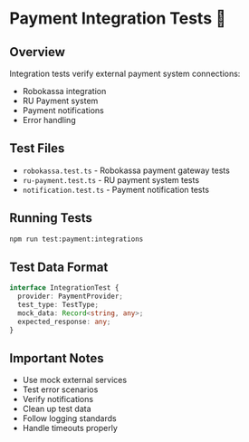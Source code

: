 # Payment Integration Tests 🔌

## Overview
Integration tests verify external payment system connections:
- Robokassa integration
- RU Payment system
- Payment notifications
- Error handling

## Test Files
- `robokassa.test.ts` - Robokassa payment gateway tests
- `ru-payment.test.ts` - RU payment system tests
- `notification.test.ts` - Payment notification tests

## Running Tests
```bash
npm run test:payment:integrations
```

## Test Data Format
```typescript
interface IntegrationTest {
  provider: PaymentProvider;
  test_type: TestType;
  mock_data: Record<string, any>;
  expected_response: any;
}
```

## Important Notes
- Use mock external services
- Test error scenarios
- Verify notifications
- Clean up test data
- Follow logging standards
- Handle timeouts properly 
